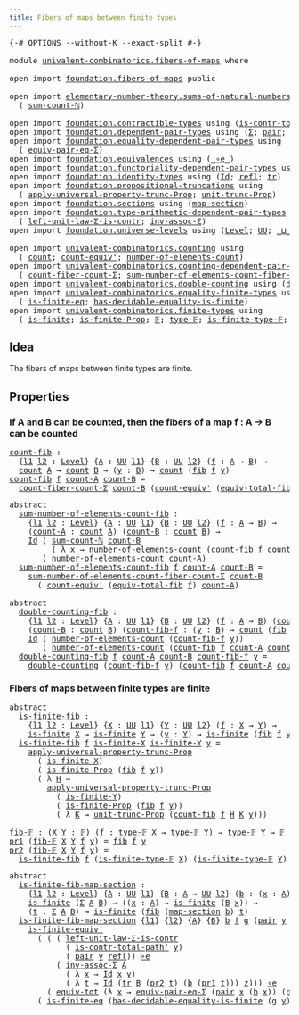 ```yaml
---
title: Fibers of maps between finite types
---
```


<pre class="Agda"><a id="61" class="Symbol">{-#</a> <a id="65" class="Keyword">OPTIONS</a> <a id="73" class="Pragma">--without-K</a> <a id="85" class="Pragma">--exact-split</a> <a id="99" class="Symbol">#-}</a>

<a id="104" class="Keyword">module</a> <a id="111" href="univalent-combinatorics.fibers-of-maps.html" class="Module">univalent-combinatorics.fibers-of-maps</a> <a id="150" class="Keyword">where</a>

<a id="157" class="Keyword">open</a> <a id="162" class="Keyword">import</a> <a id="169" href="foundation.fibers-of-maps.html" class="Module">foundation.fibers-of-maps</a> <a id="195" class="Keyword">public</a>

<a id="203" class="Keyword">open</a> <a id="208" class="Keyword">import</a> <a id="215" href="elementary-number-theory.sums-of-natural-numbers.html" class="Module">elementary-number-theory.sums-of-natural-numbers</a> <a id="264" class="Keyword">using</a>
  <a id="272" class="Symbol">(</a> <a id="274" href="elementary-number-theory.sums-of-natural-numbers.html#1661" class="Function">sum-count-ℕ</a><a id="285" class="Symbol">)</a>

<a id="288" class="Keyword">open</a> <a id="293" class="Keyword">import</a> <a id="300" href="foundation.contractible-types.html" class="Module">foundation.contractible-types</a> <a id="330" class="Keyword">using</a> <a id="336" class="Symbol">(</a><a id="337" href="foundation-core.contractible-types.html#2264" class="Function">is-contr-total-path&#39;</a><a id="357" class="Symbol">)</a>
<a id="359" class="Keyword">open</a> <a id="364" class="Keyword">import</a> <a id="371" href="foundation.dependent-pair-types.html" class="Module">foundation.dependent-pair-types</a> <a id="403" class="Keyword">using</a> <a id="409" class="Symbol">(</a><a id="410" href="foundation-core.dependent-pair-types.html#515" class="Record">Σ</a><a id="411" class="Symbol">;</a> <a id="413" href="foundation-core.dependent-pair-types.html#588" class="InductiveConstructor">pair</a><a id="417" class="Symbol">;</a> <a id="419" href="foundation-core.dependent-pair-types.html#605" class="Field">pr1</a><a id="422" class="Symbol">;</a> <a id="424" href="foundation-core.dependent-pair-types.html#617" class="Field">pr2</a><a id="427" class="Symbol">)</a>
<a id="429" class="Keyword">open</a> <a id="434" class="Keyword">import</a> <a id="441" href="foundation.equality-dependent-pair-types.html" class="Module">foundation.equality-dependent-pair-types</a> <a id="482" class="Keyword">using</a>
  <a id="490" class="Symbol">(</a> <a id="492" href="foundation.equality-dependent-pair-types.html#2604" class="Function">equiv-pair-eq-Σ</a><a id="507" class="Symbol">)</a>
<a id="509" class="Keyword">open</a> <a id="514" class="Keyword">import</a> <a id="521" href="foundation.equivalences.html" class="Module">foundation.equivalences</a> <a id="545" class="Keyword">using</a> <a id="551" class="Symbol">(</a><a id="552" href="foundation-core.equivalences.html#7869" class="Function Operator">_∘e_</a><a id="556" class="Symbol">)</a>
<a id="558" class="Keyword">open</a> <a id="563" class="Keyword">import</a> <a id="570" href="foundation.functoriality-dependent-pair-types.html" class="Module">foundation.functoriality-dependent-pair-types</a> <a id="616" class="Keyword">using</a> <a id="622" class="Symbol">(</a><a id="623" href="foundation-core.functoriality-dependent-pair-types.html#6817" class="Function">equiv-tot</a><a id="632" class="Symbol">)</a>
<a id="634" class="Keyword">open</a> <a id="639" class="Keyword">import</a> <a id="646" href="foundation.identity-types.html" class="Module">foundation.identity-types</a> <a id="672" class="Keyword">using</a> <a id="678" class="Symbol">(</a><a id="679" href="foundation-core.identity-types.html#1767" class="Datatype">Id</a><a id="681" class="Symbol">;</a> <a id="683" href="foundation-core.identity-types.html#1820" class="InductiveConstructor">refl</a><a id="687" class="Symbol">;</a> <a id="689" href="foundation-core.identity-types.html#5702" class="Function">tr</a><a id="691" class="Symbol">)</a>
<a id="693" class="Keyword">open</a> <a id="698" class="Keyword">import</a> <a id="705" href="foundation.propositional-truncations.html" class="Module">foundation.propositional-truncations</a> <a id="742" class="Keyword">using</a>
  <a id="750" class="Symbol">(</a> <a id="752" href="foundation.propositional-truncations.html#5769" class="Function">apply-universal-property-trunc-Prop</a><a id="787" class="Symbol">;</a> <a id="789" href="foundation.propositional-truncations.html#2290" class="Function">unit-trunc-Prop</a><a id="804" class="Symbol">)</a>
<a id="806" class="Keyword">open</a> <a id="811" class="Keyword">import</a> <a id="818" href="foundation.sections.html" class="Module">foundation.sections</a> <a id="838" class="Keyword">using</a> <a id="844" class="Symbol">(</a><a id="845" href="foundation.sections.html#1761" class="Function">map-section</a><a id="856" class="Symbol">)</a>
<a id="858" class="Keyword">open</a> <a id="863" class="Keyword">import</a> <a id="870" href="foundation.type-arithmetic-dependent-pair-types.html" class="Module">foundation.type-arithmetic-dependent-pair-types</a> <a id="918" class="Keyword">using</a>
  <a id="926" class="Symbol">(</a> <a id="928" href="foundation-core.type-arithmetic-dependent-pair-types.html#3090" class="Function">left-unit-law-Σ-is-contr</a><a id="952" class="Symbol">;</a> <a id="954" href="foundation-core.type-arithmetic-dependent-pair-types.html#5808" class="Function">inv-assoc-Σ</a><a id="965" class="Symbol">)</a>
<a id="967" class="Keyword">open</a> <a id="972" class="Keyword">import</a> <a id="979" href="foundation.universe-levels.html" class="Module">foundation.universe-levels</a> <a id="1006" class="Keyword">using</a> <a id="1012" class="Symbol">(</a><a id="1013" href="Agda.Primitive.html#597" class="Postulate">Level</a><a id="1018" class="Symbol">;</a> <a id="1020" href="foundation-core.universe-levels.html#235" class="Primitive">UU</a><a id="1022" class="Symbol">;</a> <a id="1024" href="Agda.Primitive.html#810" class="Primitive Operator">_⊔_</a><a id="1027" class="Symbol">)</a>

<a id="1030" class="Keyword">open</a> <a id="1035" class="Keyword">import</a> <a id="1042" href="univalent-combinatorics.counting.html" class="Module">univalent-combinatorics.counting</a> <a id="1075" class="Keyword">using</a>
  <a id="1083" class="Symbol">(</a> <a id="1085" href="univalent-combinatorics.counting.html#1901" class="Function">count</a><a id="1090" class="Symbol">;</a> <a id="1092" href="univalent-combinatorics.counting.html#3709" class="Function">count-equiv&#39;</a><a id="1104" class="Symbol">;</a> <a id="1106" href="univalent-combinatorics.counting.html#2029" class="Function">number-of-elements-count</a><a id="1130" class="Symbol">)</a>
<a id="1132" class="Keyword">open</a> <a id="1137" class="Keyword">import</a> <a id="1144" href="univalent-combinatorics.counting-dependent-pair-types.html" class="Module">univalent-combinatorics.counting-dependent-pair-types</a> <a id="1198" class="Keyword">using</a>
  <a id="1206" class="Symbol">(</a> <a id="1208" href="univalent-combinatorics.counting-dependent-pair-types.html#5328" class="Function">count-fiber-count-Σ</a><a id="1227" class="Symbol">;</a> <a id="1229" href="univalent-combinatorics.counting-dependent-pair-types.html#9018" class="Function">sum-number-of-elements-count-fiber-count-Σ</a><a id="1271" class="Symbol">)</a>
<a id="1273" class="Keyword">open</a> <a id="1278" class="Keyword">import</a> <a id="1285" href="univalent-combinatorics.double-counting.html" class="Module">univalent-combinatorics.double-counting</a> <a id="1325" class="Keyword">using</a> <a id="1331" class="Symbol">(</a><a id="1332" href="univalent-combinatorics.double-counting.html#1110" class="Function">double-counting</a><a id="1347" class="Symbol">)</a>
<a id="1349" class="Keyword">open</a> <a id="1354" class="Keyword">import</a> <a id="1361" href="univalent-combinatorics.equality-finite-types.html" class="Module">univalent-combinatorics.equality-finite-types</a> <a id="1407" class="Keyword">using</a>
  <a id="1415" class="Symbol">(</a> <a id="1417" href="univalent-combinatorics.equality-finite-types.html#2625" class="Function">is-finite-eq</a><a id="1429" class="Symbol">;</a> <a id="1431" href="univalent-combinatorics.equality-finite-types.html#1723" class="Function">has-decidable-equality-is-finite</a><a id="1463" class="Symbol">)</a>
<a id="1465" class="Keyword">open</a> <a id="1470" class="Keyword">import</a> <a id="1477" href="univalent-combinatorics.finite-types.html" class="Module">univalent-combinatorics.finite-types</a> <a id="1514" class="Keyword">using</a>
  <a id="1522" class="Symbol">(</a> <a id="1524" href="univalent-combinatorics.finite-types.html#4134" class="Function">is-finite</a><a id="1533" class="Symbol">;</a> <a id="1535" href="univalent-combinatorics.finite-types.html#4043" class="Function">is-finite-Prop</a><a id="1549" class="Symbol">;</a> <a id="1551" href="univalent-combinatorics.finite-types.html#4873" class="Function">𝔽</a><a id="1552" class="Symbol">;</a> <a id="1554" href="univalent-combinatorics.finite-types.html#4912" class="Function">type-𝔽</a><a id="1560" class="Symbol">;</a> <a id="1562" href="univalent-combinatorics.finite-types.html#4957" class="Function">is-finite-type-𝔽</a><a id="1578" class="Symbol">;</a> <a id="1580" href="univalent-combinatorics.finite-types.html#7291" class="Function">is-finite-equiv&#39;</a><a id="1596" class="Symbol">)</a>
</pre>
## Idea

The fibers of maps between finite types are finite.

## Properties

### If A and B can be counted, then the fibers of a map f : A → B can be counted

<pre class="Agda"><a id="count-fib"></a><a id="1770" href="univalent-combinatorics.fibers-of-maps.html#1770" class="Function">count-fib</a> <a id="1780" class="Symbol">:</a>
  <a id="1784" class="Symbol">{</a><a id="1785" href="univalent-combinatorics.fibers-of-maps.html#1785" class="Bound">l1</a> <a id="1788" href="univalent-combinatorics.fibers-of-maps.html#1788" class="Bound">l2</a> <a id="1791" class="Symbol">:</a> <a id="1793" href="Agda.Primitive.html#597" class="Postulate">Level</a><a id="1798" class="Symbol">}</a> <a id="1800" class="Symbol">{</a><a id="1801" href="univalent-combinatorics.fibers-of-maps.html#1801" class="Bound">A</a> <a id="1803" class="Symbol">:</a> <a id="1805" href="foundation-core.universe-levels.html#235" class="Primitive">UU</a> <a id="1808" href="univalent-combinatorics.fibers-of-maps.html#1785" class="Bound">l1</a><a id="1810" class="Symbol">}</a> <a id="1812" class="Symbol">{</a><a id="1813" href="univalent-combinatorics.fibers-of-maps.html#1813" class="Bound">B</a> <a id="1815" class="Symbol">:</a> <a id="1817" href="foundation-core.universe-levels.html#235" class="Primitive">UU</a> <a id="1820" href="univalent-combinatorics.fibers-of-maps.html#1788" class="Bound">l2</a><a id="1822" class="Symbol">}</a> <a id="1824" class="Symbol">(</a><a id="1825" href="univalent-combinatorics.fibers-of-maps.html#1825" class="Bound">f</a> <a id="1827" class="Symbol">:</a> <a id="1829" href="univalent-combinatorics.fibers-of-maps.html#1801" class="Bound">A</a> <a id="1831" class="Symbol">→</a> <a id="1833" href="univalent-combinatorics.fibers-of-maps.html#1813" class="Bound">B</a><a id="1834" class="Symbol">)</a> <a id="1836" class="Symbol">→</a>
  <a id="1840" href="univalent-combinatorics.counting.html#1901" class="Function">count</a> <a id="1846" href="univalent-combinatorics.fibers-of-maps.html#1801" class="Bound">A</a> <a id="1848" class="Symbol">→</a> <a id="1850" href="univalent-combinatorics.counting.html#1901" class="Function">count</a> <a id="1856" href="univalent-combinatorics.fibers-of-maps.html#1813" class="Bound">B</a> <a id="1858" class="Symbol">→</a> <a id="1860" class="Symbol">(</a><a id="1861" href="univalent-combinatorics.fibers-of-maps.html#1861" class="Bound">y</a> <a id="1863" class="Symbol">:</a> <a id="1865" href="univalent-combinatorics.fibers-of-maps.html#1813" class="Bound">B</a><a id="1866" class="Symbol">)</a> <a id="1868" class="Symbol">→</a> <a id="1870" href="univalent-combinatorics.counting.html#1901" class="Function">count</a> <a id="1876" class="Symbol">(</a><a id="1877" href="foundation-core.fibers-of-maps.html#942" class="Function">fib</a> <a id="1881" href="univalent-combinatorics.fibers-of-maps.html#1825" class="Bound">f</a> <a id="1883" href="univalent-combinatorics.fibers-of-maps.html#1861" class="Bound">y</a><a id="1884" class="Symbol">)</a>
<a id="1886" href="univalent-combinatorics.fibers-of-maps.html#1770" class="Function">count-fib</a> <a id="1896" href="univalent-combinatorics.fibers-of-maps.html#1896" class="Bound">f</a> <a id="1898" href="univalent-combinatorics.fibers-of-maps.html#1898" class="Bound">count-A</a> <a id="1906" href="univalent-combinatorics.fibers-of-maps.html#1906" class="Bound">count-B</a> <a id="1914" class="Symbol">=</a>
  <a id="1918" href="univalent-combinatorics.counting-dependent-pair-types.html#5328" class="Function">count-fiber-count-Σ</a> <a id="1938" href="univalent-combinatorics.fibers-of-maps.html#1906" class="Bound">count-B</a> <a id="1946" class="Symbol">(</a><a id="1947" href="univalent-combinatorics.counting.html#3709" class="Function">count-equiv&#39;</a> <a id="1960" class="Symbol">(</a><a id="1961" href="foundation-core.fibers-of-maps.html#5254" class="Function">equiv-total-fib</a> <a id="1977" href="univalent-combinatorics.fibers-of-maps.html#1896" class="Bound">f</a><a id="1978" class="Symbol">)</a> <a id="1980" href="univalent-combinatorics.fibers-of-maps.html#1898" class="Bound">count-A</a><a id="1987" class="Symbol">)</a>
</pre>
<pre class="Agda"><a id="2002" class="Keyword">abstract</a>
  <a id="sum-number-of-elements-count-fib"></a><a id="2013" href="univalent-combinatorics.fibers-of-maps.html#2013" class="Function">sum-number-of-elements-count-fib</a> <a id="2046" class="Symbol">:</a>
    <a id="2052" class="Symbol">{</a><a id="2053" href="univalent-combinatorics.fibers-of-maps.html#2053" class="Bound">l1</a> <a id="2056" href="univalent-combinatorics.fibers-of-maps.html#2056" class="Bound">l2</a> <a id="2059" class="Symbol">:</a> <a id="2061" href="Agda.Primitive.html#597" class="Postulate">Level</a><a id="2066" class="Symbol">}</a> <a id="2068" class="Symbol">{</a><a id="2069" href="univalent-combinatorics.fibers-of-maps.html#2069" class="Bound">A</a> <a id="2071" class="Symbol">:</a> <a id="2073" href="foundation-core.universe-levels.html#235" class="Primitive">UU</a> <a id="2076" href="univalent-combinatorics.fibers-of-maps.html#2053" class="Bound">l1</a><a id="2078" class="Symbol">}</a> <a id="2080" class="Symbol">{</a><a id="2081" href="univalent-combinatorics.fibers-of-maps.html#2081" class="Bound">B</a> <a id="2083" class="Symbol">:</a> <a id="2085" href="foundation-core.universe-levels.html#235" class="Primitive">UU</a> <a id="2088" href="univalent-combinatorics.fibers-of-maps.html#2056" class="Bound">l2</a><a id="2090" class="Symbol">}</a> <a id="2092" class="Symbol">(</a><a id="2093" href="univalent-combinatorics.fibers-of-maps.html#2093" class="Bound">f</a> <a id="2095" class="Symbol">:</a> <a id="2097" href="univalent-combinatorics.fibers-of-maps.html#2069" class="Bound">A</a> <a id="2099" class="Symbol">→</a> <a id="2101" href="univalent-combinatorics.fibers-of-maps.html#2081" class="Bound">B</a><a id="2102" class="Symbol">)</a> <a id="2104" class="Symbol">→</a>
    <a id="2110" class="Symbol">(</a><a id="2111" href="univalent-combinatorics.fibers-of-maps.html#2111" class="Bound">count-A</a> <a id="2119" class="Symbol">:</a> <a id="2121" href="univalent-combinatorics.counting.html#1901" class="Function">count</a> <a id="2127" href="univalent-combinatorics.fibers-of-maps.html#2069" class="Bound">A</a><a id="2128" class="Symbol">)</a> <a id="2130" class="Symbol">(</a><a id="2131" href="univalent-combinatorics.fibers-of-maps.html#2131" class="Bound">count-B</a> <a id="2139" class="Symbol">:</a> <a id="2141" href="univalent-combinatorics.counting.html#1901" class="Function">count</a> <a id="2147" href="univalent-combinatorics.fibers-of-maps.html#2081" class="Bound">B</a><a id="2148" class="Symbol">)</a> <a id="2150" class="Symbol">→</a>
    <a id="2156" href="foundation-core.identity-types.html#1767" class="Datatype">Id</a> <a id="2159" class="Symbol">(</a> <a id="2161" href="elementary-number-theory.sums-of-natural-numbers.html#1661" class="Function">sum-count-ℕ</a> <a id="2173" href="univalent-combinatorics.fibers-of-maps.html#2131" class="Bound">count-B</a>
         <a id="2190" class="Symbol">(</a> <a id="2192" class="Symbol">λ</a> <a id="2194" href="univalent-combinatorics.fibers-of-maps.html#2194" class="Bound">x</a> <a id="2196" class="Symbol">→</a> <a id="2198" href="univalent-combinatorics.counting.html#2029" class="Function">number-of-elements-count</a> <a id="2223" class="Symbol">(</a><a id="2224" href="univalent-combinatorics.fibers-of-maps.html#1770" class="Function">count-fib</a> <a id="2234" href="univalent-combinatorics.fibers-of-maps.html#2093" class="Bound">f</a> <a id="2236" href="univalent-combinatorics.fibers-of-maps.html#2111" class="Bound">count-A</a> <a id="2244" href="univalent-combinatorics.fibers-of-maps.html#2131" class="Bound">count-B</a> <a id="2252" href="univalent-combinatorics.fibers-of-maps.html#2194" class="Bound">x</a><a id="2253" class="Symbol">)))</a>
       <a id="2264" class="Symbol">(</a> <a id="2266" href="univalent-combinatorics.counting.html#2029" class="Function">number-of-elements-count</a> <a id="2291" href="univalent-combinatorics.fibers-of-maps.html#2111" class="Bound">count-A</a><a id="2298" class="Symbol">)</a>
  <a id="2302" href="univalent-combinatorics.fibers-of-maps.html#2013" class="Function">sum-number-of-elements-count-fib</a> <a id="2335" href="univalent-combinatorics.fibers-of-maps.html#2335" class="Bound">f</a> <a id="2337" href="univalent-combinatorics.fibers-of-maps.html#2337" class="Bound">count-A</a> <a id="2345" href="univalent-combinatorics.fibers-of-maps.html#2345" class="Bound">count-B</a> <a id="2353" class="Symbol">=</a>
    <a id="2359" href="univalent-combinatorics.counting-dependent-pair-types.html#9018" class="Function">sum-number-of-elements-count-fiber-count-Σ</a> <a id="2402" href="univalent-combinatorics.fibers-of-maps.html#2345" class="Bound">count-B</a>
      <a id="2416" class="Symbol">(</a> <a id="2418" href="univalent-combinatorics.counting.html#3709" class="Function">count-equiv&#39;</a> <a id="2431" class="Symbol">(</a><a id="2432" href="foundation-core.fibers-of-maps.html#5254" class="Function">equiv-total-fib</a> <a id="2448" href="univalent-combinatorics.fibers-of-maps.html#2335" class="Bound">f</a><a id="2449" class="Symbol">)</a> <a id="2451" href="univalent-combinatorics.fibers-of-maps.html#2337" class="Bound">count-A</a><a id="2458" class="Symbol">)</a>

<a id="2461" class="Keyword">abstract</a>
  <a id="double-counting-fib"></a><a id="2472" href="univalent-combinatorics.fibers-of-maps.html#2472" class="Function">double-counting-fib</a> <a id="2492" class="Symbol">:</a>
    <a id="2498" class="Symbol">{</a><a id="2499" href="univalent-combinatorics.fibers-of-maps.html#2499" class="Bound">l1</a> <a id="2502" href="univalent-combinatorics.fibers-of-maps.html#2502" class="Bound">l2</a> <a id="2505" class="Symbol">:</a> <a id="2507" href="Agda.Primitive.html#597" class="Postulate">Level</a><a id="2512" class="Symbol">}</a> <a id="2514" class="Symbol">{</a><a id="2515" href="univalent-combinatorics.fibers-of-maps.html#2515" class="Bound">A</a> <a id="2517" class="Symbol">:</a> <a id="2519" href="foundation-core.universe-levels.html#235" class="Primitive">UU</a> <a id="2522" href="univalent-combinatorics.fibers-of-maps.html#2499" class="Bound">l1</a><a id="2524" class="Symbol">}</a> <a id="2526" class="Symbol">{</a><a id="2527" href="univalent-combinatorics.fibers-of-maps.html#2527" class="Bound">B</a> <a id="2529" class="Symbol">:</a> <a id="2531" href="foundation-core.universe-levels.html#235" class="Primitive">UU</a> <a id="2534" href="univalent-combinatorics.fibers-of-maps.html#2502" class="Bound">l2</a><a id="2536" class="Symbol">}</a> <a id="2538" class="Symbol">(</a><a id="2539" href="univalent-combinatorics.fibers-of-maps.html#2539" class="Bound">f</a> <a id="2541" class="Symbol">:</a> <a id="2543" href="univalent-combinatorics.fibers-of-maps.html#2515" class="Bound">A</a> <a id="2545" class="Symbol">→</a> <a id="2547" href="univalent-combinatorics.fibers-of-maps.html#2527" class="Bound">B</a><a id="2548" class="Symbol">)</a> <a id="2550" class="Symbol">(</a><a id="2551" href="univalent-combinatorics.fibers-of-maps.html#2551" class="Bound">count-A</a> <a id="2559" class="Symbol">:</a> <a id="2561" href="univalent-combinatorics.counting.html#1901" class="Function">count</a> <a id="2567" href="univalent-combinatorics.fibers-of-maps.html#2515" class="Bound">A</a><a id="2568" class="Symbol">)</a> <a id="2570" class="Symbol">→</a>
    <a id="2576" class="Symbol">(</a><a id="2577" href="univalent-combinatorics.fibers-of-maps.html#2577" class="Bound">count-B</a> <a id="2585" class="Symbol">:</a> <a id="2587" href="univalent-combinatorics.counting.html#1901" class="Function">count</a> <a id="2593" href="univalent-combinatorics.fibers-of-maps.html#2527" class="Bound">B</a><a id="2594" class="Symbol">)</a> <a id="2596" class="Symbol">(</a><a id="2597" href="univalent-combinatorics.fibers-of-maps.html#2597" class="Bound">count-fib-f</a> <a id="2609" class="Symbol">:</a> <a id="2611" class="Symbol">(</a><a id="2612" href="univalent-combinatorics.fibers-of-maps.html#2612" class="Bound">y</a> <a id="2614" class="Symbol">:</a> <a id="2616" href="univalent-combinatorics.fibers-of-maps.html#2527" class="Bound">B</a><a id="2617" class="Symbol">)</a> <a id="2619" class="Symbol">→</a> <a id="2621" href="univalent-combinatorics.counting.html#1901" class="Function">count</a> <a id="2627" class="Symbol">(</a><a id="2628" href="foundation-core.fibers-of-maps.html#942" class="Function">fib</a> <a id="2632" href="univalent-combinatorics.fibers-of-maps.html#2539" class="Bound">f</a> <a id="2634" href="univalent-combinatorics.fibers-of-maps.html#2612" class="Bound">y</a><a id="2635" class="Symbol">))</a> <a id="2638" class="Symbol">(</a><a id="2639" href="univalent-combinatorics.fibers-of-maps.html#2639" class="Bound">y</a> <a id="2641" class="Symbol">:</a> <a id="2643" href="univalent-combinatorics.fibers-of-maps.html#2527" class="Bound">B</a><a id="2644" class="Symbol">)</a> <a id="2646" class="Symbol">→</a>
    <a id="2652" href="foundation-core.identity-types.html#1767" class="Datatype">Id</a> <a id="2655" class="Symbol">(</a> <a id="2657" href="univalent-combinatorics.counting.html#2029" class="Function">number-of-elements-count</a> <a id="2682" class="Symbol">(</a><a id="2683" href="univalent-combinatorics.fibers-of-maps.html#2597" class="Bound">count-fib-f</a> <a id="2695" href="univalent-combinatorics.fibers-of-maps.html#2639" class="Bound">y</a><a id="2696" class="Symbol">))</a>
       <a id="2706" class="Symbol">(</a> <a id="2708" href="univalent-combinatorics.counting.html#2029" class="Function">number-of-elements-count</a> <a id="2733" class="Symbol">(</a><a id="2734" href="univalent-combinatorics.fibers-of-maps.html#1770" class="Function">count-fib</a> <a id="2744" href="univalent-combinatorics.fibers-of-maps.html#2539" class="Bound">f</a> <a id="2746" href="univalent-combinatorics.fibers-of-maps.html#2551" class="Bound">count-A</a> <a id="2754" href="univalent-combinatorics.fibers-of-maps.html#2577" class="Bound">count-B</a> <a id="2762" href="univalent-combinatorics.fibers-of-maps.html#2639" class="Bound">y</a><a id="2763" class="Symbol">))</a>
  <a id="2768" href="univalent-combinatorics.fibers-of-maps.html#2472" class="Function">double-counting-fib</a> <a id="2788" href="univalent-combinatorics.fibers-of-maps.html#2788" class="Bound">f</a> <a id="2790" href="univalent-combinatorics.fibers-of-maps.html#2790" class="Bound">count-A</a> <a id="2798" href="univalent-combinatorics.fibers-of-maps.html#2798" class="Bound">count-B</a> <a id="2806" href="univalent-combinatorics.fibers-of-maps.html#2806" class="Bound">count-fib-f</a> <a id="2818" href="univalent-combinatorics.fibers-of-maps.html#2818" class="Bound">y</a> <a id="2820" class="Symbol">=</a>
    <a id="2826" href="univalent-combinatorics.double-counting.html#1110" class="Function">double-counting</a> <a id="2842" class="Symbol">(</a><a id="2843" href="univalent-combinatorics.fibers-of-maps.html#2806" class="Bound">count-fib-f</a> <a id="2855" href="univalent-combinatorics.fibers-of-maps.html#2818" class="Bound">y</a><a id="2856" class="Symbol">)</a> <a id="2858" class="Symbol">(</a><a id="2859" href="univalent-combinatorics.fibers-of-maps.html#1770" class="Function">count-fib</a> <a id="2869" href="univalent-combinatorics.fibers-of-maps.html#2788" class="Bound">f</a> <a id="2871" href="univalent-combinatorics.fibers-of-maps.html#2790" class="Bound">count-A</a> <a id="2879" href="univalent-combinatorics.fibers-of-maps.html#2798" class="Bound">count-B</a> <a id="2887" href="univalent-combinatorics.fibers-of-maps.html#2818" class="Bound">y</a><a id="2888" class="Symbol">)</a>
</pre>
### Fibers of maps between finite types are finite

<pre class="Agda"><a id="2955" class="Keyword">abstract</a>
  <a id="is-finite-fib"></a><a id="2966" href="univalent-combinatorics.fibers-of-maps.html#2966" class="Function">is-finite-fib</a> <a id="2980" class="Symbol">:</a>
    <a id="2986" class="Symbol">{</a><a id="2987" href="univalent-combinatorics.fibers-of-maps.html#2987" class="Bound">l1</a> <a id="2990" href="univalent-combinatorics.fibers-of-maps.html#2990" class="Bound">l2</a> <a id="2993" class="Symbol">:</a> <a id="2995" href="Agda.Primitive.html#597" class="Postulate">Level</a><a id="3000" class="Symbol">}</a> <a id="3002" class="Symbol">{</a><a id="3003" href="univalent-combinatorics.fibers-of-maps.html#3003" class="Bound">X</a> <a id="3005" class="Symbol">:</a> <a id="3007" href="foundation-core.universe-levels.html#235" class="Primitive">UU</a> <a id="3010" href="univalent-combinatorics.fibers-of-maps.html#2987" class="Bound">l1</a><a id="3012" class="Symbol">}</a> <a id="3014" class="Symbol">{</a><a id="3015" href="univalent-combinatorics.fibers-of-maps.html#3015" class="Bound">Y</a> <a id="3017" class="Symbol">:</a> <a id="3019" href="foundation-core.universe-levels.html#235" class="Primitive">UU</a> <a id="3022" href="univalent-combinatorics.fibers-of-maps.html#2990" class="Bound">l2</a><a id="3024" class="Symbol">}</a> <a id="3026" class="Symbol">(</a><a id="3027" href="univalent-combinatorics.fibers-of-maps.html#3027" class="Bound">f</a> <a id="3029" class="Symbol">:</a> <a id="3031" href="univalent-combinatorics.fibers-of-maps.html#3003" class="Bound">X</a> <a id="3033" class="Symbol">→</a> <a id="3035" href="univalent-combinatorics.fibers-of-maps.html#3015" class="Bound">Y</a><a id="3036" class="Symbol">)</a> <a id="3038" class="Symbol">→</a>
    <a id="3044" href="univalent-combinatorics.finite-types.html#4134" class="Function">is-finite</a> <a id="3054" href="univalent-combinatorics.fibers-of-maps.html#3003" class="Bound">X</a> <a id="3056" class="Symbol">→</a> <a id="3058" href="univalent-combinatorics.finite-types.html#4134" class="Function">is-finite</a> <a id="3068" href="univalent-combinatorics.fibers-of-maps.html#3015" class="Bound">Y</a> <a id="3070" class="Symbol">→</a> <a id="3072" class="Symbol">(</a><a id="3073" href="univalent-combinatorics.fibers-of-maps.html#3073" class="Bound">y</a> <a id="3075" class="Symbol">:</a> <a id="3077" href="univalent-combinatorics.fibers-of-maps.html#3015" class="Bound">Y</a><a id="3078" class="Symbol">)</a> <a id="3080" class="Symbol">→</a> <a id="3082" href="univalent-combinatorics.finite-types.html#4134" class="Function">is-finite</a> <a id="3092" class="Symbol">(</a><a id="3093" href="foundation-core.fibers-of-maps.html#942" class="Function">fib</a> <a id="3097" href="univalent-combinatorics.fibers-of-maps.html#3027" class="Bound">f</a> <a id="3099" href="univalent-combinatorics.fibers-of-maps.html#3073" class="Bound">y</a><a id="3100" class="Symbol">)</a>
  <a id="3104" href="univalent-combinatorics.fibers-of-maps.html#2966" class="Function">is-finite-fib</a> <a id="3118" href="univalent-combinatorics.fibers-of-maps.html#3118" class="Bound">f</a> <a id="3120" href="univalent-combinatorics.fibers-of-maps.html#3120" class="Bound">is-finite-X</a> <a id="3132" href="univalent-combinatorics.fibers-of-maps.html#3132" class="Bound">is-finite-Y</a> <a id="3144" href="univalent-combinatorics.fibers-of-maps.html#3144" class="Bound">y</a> <a id="3146" class="Symbol">=</a>
    <a id="3152" href="foundation.propositional-truncations.html#5769" class="Function">apply-universal-property-trunc-Prop</a>
      <a id="3194" class="Symbol">(</a> <a id="3196" href="univalent-combinatorics.fibers-of-maps.html#3120" class="Bound">is-finite-X</a><a id="3207" class="Symbol">)</a>
      <a id="3215" class="Symbol">(</a> <a id="3217" href="univalent-combinatorics.finite-types.html#4043" class="Function">is-finite-Prop</a> <a id="3232" class="Symbol">(</a><a id="3233" href="foundation-core.fibers-of-maps.html#942" class="Function">fib</a> <a id="3237" href="univalent-combinatorics.fibers-of-maps.html#3118" class="Bound">f</a> <a id="3239" href="univalent-combinatorics.fibers-of-maps.html#3144" class="Bound">y</a><a id="3240" class="Symbol">))</a>
      <a id="3249" class="Symbol">(</a> <a id="3251" class="Symbol">λ</a> <a id="3253" href="univalent-combinatorics.fibers-of-maps.html#3253" class="Bound">H</a> <a id="3255" class="Symbol">→</a>
        <a id="3265" href="foundation.propositional-truncations.html#5769" class="Function">apply-universal-property-trunc-Prop</a>
          <a id="3311" class="Symbol">(</a> <a id="3313" href="univalent-combinatorics.fibers-of-maps.html#3132" class="Bound">is-finite-Y</a><a id="3324" class="Symbol">)</a>
          <a id="3336" class="Symbol">(</a> <a id="3338" href="univalent-combinatorics.finite-types.html#4043" class="Function">is-finite-Prop</a> <a id="3353" class="Symbol">(</a><a id="3354" href="foundation-core.fibers-of-maps.html#942" class="Function">fib</a> <a id="3358" href="univalent-combinatorics.fibers-of-maps.html#3118" class="Bound">f</a> <a id="3360" href="univalent-combinatorics.fibers-of-maps.html#3144" class="Bound">y</a><a id="3361" class="Symbol">))</a>
          <a id="3374" class="Symbol">(</a> <a id="3376" class="Symbol">λ</a> <a id="3378" href="univalent-combinatorics.fibers-of-maps.html#3378" class="Bound">K</a> <a id="3380" class="Symbol">→</a> <a id="3382" href="foundation.propositional-truncations.html#2290" class="Function">unit-trunc-Prop</a> <a id="3398" class="Symbol">(</a><a id="3399" href="univalent-combinatorics.fibers-of-maps.html#1770" class="Function">count-fib</a> <a id="3409" href="univalent-combinatorics.fibers-of-maps.html#3118" class="Bound">f</a> <a id="3411" href="univalent-combinatorics.fibers-of-maps.html#3253" class="Bound">H</a> <a id="3413" href="univalent-combinatorics.fibers-of-maps.html#3378" class="Bound">K</a> <a id="3415" href="univalent-combinatorics.fibers-of-maps.html#3144" class="Bound">y</a><a id="3416" class="Symbol">)))</a>

<a id="fib-𝔽"></a><a id="3421" href="univalent-combinatorics.fibers-of-maps.html#3421" class="Function">fib-𝔽</a> <a id="3427" class="Symbol">:</a> <a id="3429" class="Symbol">(</a><a id="3430" href="univalent-combinatorics.fibers-of-maps.html#3430" class="Bound">X</a> <a id="3432" href="univalent-combinatorics.fibers-of-maps.html#3432" class="Bound">Y</a> <a id="3434" class="Symbol">:</a> <a id="3436" href="univalent-combinatorics.finite-types.html#4873" class="Function">𝔽</a><a id="3437" class="Symbol">)</a> <a id="3439" class="Symbol">(</a><a id="3440" href="univalent-combinatorics.fibers-of-maps.html#3440" class="Bound">f</a> <a id="3442" class="Symbol">:</a> <a id="3444" href="univalent-combinatorics.finite-types.html#4912" class="Function">type-𝔽</a> <a id="3451" href="univalent-combinatorics.fibers-of-maps.html#3430" class="Bound">X</a> <a id="3453" class="Symbol">→</a> <a id="3455" href="univalent-combinatorics.finite-types.html#4912" class="Function">type-𝔽</a> <a id="3462" href="univalent-combinatorics.fibers-of-maps.html#3432" class="Bound">Y</a><a id="3463" class="Symbol">)</a> <a id="3465" class="Symbol">→</a> <a id="3467" href="univalent-combinatorics.finite-types.html#4912" class="Function">type-𝔽</a> <a id="3474" href="univalent-combinatorics.fibers-of-maps.html#3432" class="Bound">Y</a> <a id="3476" class="Symbol">→</a> <a id="3478" href="univalent-combinatorics.finite-types.html#4873" class="Function">𝔽</a>
<a id="3480" href="foundation-core.dependent-pair-types.html#605" class="Field">pr1</a> <a id="3484" class="Symbol">(</a><a id="3485" href="univalent-combinatorics.fibers-of-maps.html#3421" class="Function">fib-𝔽</a> <a id="3491" href="univalent-combinatorics.fibers-of-maps.html#3491" class="Bound">X</a> <a id="3493" href="univalent-combinatorics.fibers-of-maps.html#3493" class="Bound">Y</a> <a id="3495" href="univalent-combinatorics.fibers-of-maps.html#3495" class="Bound">f</a> <a id="3497" href="univalent-combinatorics.fibers-of-maps.html#3497" class="Bound">y</a><a id="3498" class="Symbol">)</a> <a id="3500" class="Symbol">=</a> <a id="3502" href="foundation-core.fibers-of-maps.html#942" class="Function">fib</a> <a id="3506" href="univalent-combinatorics.fibers-of-maps.html#3495" class="Bound">f</a> <a id="3508" href="univalent-combinatorics.fibers-of-maps.html#3497" class="Bound">y</a>
<a id="3510" href="foundation-core.dependent-pair-types.html#617" class="Field">pr2</a> <a id="3514" class="Symbol">(</a><a id="3515" href="univalent-combinatorics.fibers-of-maps.html#3421" class="Function">fib-𝔽</a> <a id="3521" href="univalent-combinatorics.fibers-of-maps.html#3521" class="Bound">X</a> <a id="3523" href="univalent-combinatorics.fibers-of-maps.html#3523" class="Bound">Y</a> <a id="3525" href="univalent-combinatorics.fibers-of-maps.html#3525" class="Bound">f</a> <a id="3527" href="univalent-combinatorics.fibers-of-maps.html#3527" class="Bound">y</a><a id="3528" class="Symbol">)</a> <a id="3530" class="Symbol">=</a>
  <a id="3534" href="univalent-combinatorics.fibers-of-maps.html#2966" class="Function">is-finite-fib</a> <a id="3548" href="univalent-combinatorics.fibers-of-maps.html#3525" class="Bound">f</a> <a id="3550" class="Symbol">(</a><a id="3551" href="univalent-combinatorics.finite-types.html#4957" class="Function">is-finite-type-𝔽</a> <a id="3568" href="univalent-combinatorics.fibers-of-maps.html#3521" class="Bound">X</a><a id="3569" class="Symbol">)</a> <a id="3571" class="Symbol">(</a><a id="3572" href="univalent-combinatorics.finite-types.html#4957" class="Function">is-finite-type-𝔽</a> <a id="3589" href="univalent-combinatorics.fibers-of-maps.html#3523" class="Bound">Y</a><a id="3590" class="Symbol">)</a> <a id="3592" href="univalent-combinatorics.fibers-of-maps.html#3527" class="Bound">y</a>
</pre>
<pre class="Agda"><a id="3607" class="Keyword">abstract</a>
  <a id="is-finite-fib-map-section"></a><a id="3618" href="univalent-combinatorics.fibers-of-maps.html#3618" class="Function">is-finite-fib-map-section</a> <a id="3644" class="Symbol">:</a>
    <a id="3650" class="Symbol">{</a><a id="3651" href="univalent-combinatorics.fibers-of-maps.html#3651" class="Bound">l1</a> <a id="3654" href="univalent-combinatorics.fibers-of-maps.html#3654" class="Bound">l2</a> <a id="3657" class="Symbol">:</a> <a id="3659" href="Agda.Primitive.html#597" class="Postulate">Level</a><a id="3664" class="Symbol">}</a> <a id="3666" class="Symbol">{</a><a id="3667" href="univalent-combinatorics.fibers-of-maps.html#3667" class="Bound">A</a> <a id="3669" class="Symbol">:</a> <a id="3671" href="foundation-core.universe-levels.html#235" class="Primitive">UU</a> <a id="3674" href="univalent-combinatorics.fibers-of-maps.html#3651" class="Bound">l1</a><a id="3676" class="Symbol">}</a> <a id="3678" class="Symbol">{</a><a id="3679" href="univalent-combinatorics.fibers-of-maps.html#3679" class="Bound">B</a> <a id="3681" class="Symbol">:</a> <a id="3683" href="univalent-combinatorics.fibers-of-maps.html#3667" class="Bound">A</a> <a id="3685" class="Symbol">→</a> <a id="3687" href="foundation-core.universe-levels.html#235" class="Primitive">UU</a> <a id="3690" href="univalent-combinatorics.fibers-of-maps.html#3654" class="Bound">l2</a><a id="3692" class="Symbol">}</a> <a id="3694" class="Symbol">(</a><a id="3695" href="univalent-combinatorics.fibers-of-maps.html#3695" class="Bound">b</a> <a id="3697" class="Symbol">:</a> <a id="3699" class="Symbol">(</a><a id="3700" href="univalent-combinatorics.fibers-of-maps.html#3700" class="Bound">x</a> <a id="3702" class="Symbol">:</a> <a id="3704" href="univalent-combinatorics.fibers-of-maps.html#3667" class="Bound">A</a><a id="3705" class="Symbol">)</a> <a id="3707" class="Symbol">→</a> <a id="3709" href="univalent-combinatorics.fibers-of-maps.html#3679" class="Bound">B</a> <a id="3711" href="univalent-combinatorics.fibers-of-maps.html#3700" class="Bound">x</a><a id="3712" class="Symbol">)</a> <a id="3714" class="Symbol">→</a>
    <a id="3720" href="univalent-combinatorics.finite-types.html#4134" class="Function">is-finite</a> <a id="3730" class="Symbol">(</a><a id="3731" href="foundation-core.dependent-pair-types.html#515" class="Record">Σ</a> <a id="3733" href="univalent-combinatorics.fibers-of-maps.html#3667" class="Bound">A</a> <a id="3735" href="univalent-combinatorics.fibers-of-maps.html#3679" class="Bound">B</a><a id="3736" class="Symbol">)</a> <a id="3738" class="Symbol">→</a> <a id="3740" class="Symbol">((</a><a id="3742" href="univalent-combinatorics.fibers-of-maps.html#3742" class="Bound">x</a> <a id="3744" class="Symbol">:</a> <a id="3746" href="univalent-combinatorics.fibers-of-maps.html#3667" class="Bound">A</a><a id="3747" class="Symbol">)</a> <a id="3749" class="Symbol">→</a> <a id="3751" href="univalent-combinatorics.finite-types.html#4134" class="Function">is-finite</a> <a id="3761" class="Symbol">(</a><a id="3762" href="univalent-combinatorics.fibers-of-maps.html#3679" class="Bound">B</a> <a id="3764" href="univalent-combinatorics.fibers-of-maps.html#3742" class="Bound">x</a><a id="3765" class="Symbol">))</a> <a id="3768" class="Symbol">→</a>
    <a id="3774" class="Symbol">(</a><a id="3775" href="univalent-combinatorics.fibers-of-maps.html#3775" class="Bound">t</a> <a id="3777" class="Symbol">:</a> <a id="3779" href="foundation-core.dependent-pair-types.html#515" class="Record">Σ</a> <a id="3781" href="univalent-combinatorics.fibers-of-maps.html#3667" class="Bound">A</a> <a id="3783" href="univalent-combinatorics.fibers-of-maps.html#3679" class="Bound">B</a><a id="3784" class="Symbol">)</a> <a id="3786" class="Symbol">→</a> <a id="3788" href="univalent-combinatorics.finite-types.html#4134" class="Function">is-finite</a> <a id="3798" class="Symbol">(</a><a id="3799" href="foundation-core.fibers-of-maps.html#942" class="Function">fib</a> <a id="3803" class="Symbol">(</a><a id="3804" href="foundation.sections.html#1761" class="Function">map-section</a> <a id="3816" href="univalent-combinatorics.fibers-of-maps.html#3695" class="Bound">b</a><a id="3817" class="Symbol">)</a> <a id="3819" href="univalent-combinatorics.fibers-of-maps.html#3775" class="Bound">t</a><a id="3820" class="Symbol">)</a>
  <a id="3824" href="univalent-combinatorics.fibers-of-maps.html#3618" class="Function">is-finite-fib-map-section</a> <a id="3850" class="Symbol">{</a><a id="3851" href="univalent-combinatorics.fibers-of-maps.html#3851" class="Bound">l1</a><a id="3853" class="Symbol">}</a> <a id="3855" class="Symbol">{</a><a id="3856" href="univalent-combinatorics.fibers-of-maps.html#3856" class="Bound">l2</a><a id="3858" class="Symbol">}</a> <a id="3860" class="Symbol">{</a><a id="3861" href="univalent-combinatorics.fibers-of-maps.html#3861" class="Bound">A</a><a id="3862" class="Symbol">}</a> <a id="3864" class="Symbol">{</a><a id="3865" href="univalent-combinatorics.fibers-of-maps.html#3865" class="Bound">B</a><a id="3866" class="Symbol">}</a> <a id="3868" href="univalent-combinatorics.fibers-of-maps.html#3868" class="Bound">b</a> <a id="3870" href="univalent-combinatorics.fibers-of-maps.html#3870" class="Bound">f</a> <a id="3872" href="univalent-combinatorics.fibers-of-maps.html#3872" class="Bound">g</a> <a id="3874" class="Symbol">(</a><a id="3875" href="foundation-core.dependent-pair-types.html#588" class="InductiveConstructor">pair</a> <a id="3880" href="univalent-combinatorics.fibers-of-maps.html#3880" class="Bound">y</a> <a id="3882" href="univalent-combinatorics.fibers-of-maps.html#3882" class="Bound">z</a><a id="3883" class="Symbol">)</a> <a id="3885" class="Symbol">=</a>
    <a id="3891" href="univalent-combinatorics.finite-types.html#7291" class="Function">is-finite-equiv&#39;</a>
      <a id="3914" class="Symbol">(</a> <a id="3916" class="Symbol">(</a> <a id="3918" class="Symbol">(</a> <a id="3920" href="foundation-core.type-arithmetic-dependent-pair-types.html#3090" class="Function">left-unit-law-Σ-is-contr</a>
            <a id="3957" class="Symbol">(</a> <a id="3959" href="foundation-core.contractible-types.html#2264" class="Function">is-contr-total-path&#39;</a> <a id="3980" href="univalent-combinatorics.fibers-of-maps.html#3880" class="Bound">y</a><a id="3981" class="Symbol">)</a>
            <a id="3995" class="Symbol">(</a> <a id="3997" href="foundation-core.dependent-pair-types.html#588" class="InductiveConstructor">pair</a> <a id="4002" href="univalent-combinatorics.fibers-of-maps.html#3880" class="Bound">y</a> <a id="4004" href="foundation-core.identity-types.html#1820" class="InductiveConstructor">refl</a><a id="4008" class="Symbol">))</a> <a id="4011" href="foundation-core.equivalences.html#7869" class="Function Operator">∘e</a>
          <a id="4024" class="Symbol">(</a> <a id="4026" href="foundation-core.type-arithmetic-dependent-pair-types.html#5808" class="Function">inv-assoc-Σ</a> <a id="4038" href="univalent-combinatorics.fibers-of-maps.html#3861" class="Bound">A</a>
            <a id="4052" class="Symbol">(</a> <a id="4054" class="Symbol">λ</a> <a id="4056" href="univalent-combinatorics.fibers-of-maps.html#4056" class="Bound">x</a> <a id="4058" class="Symbol">→</a> <a id="4060" href="foundation-core.identity-types.html#1767" class="Datatype">Id</a> <a id="4063" href="univalent-combinatorics.fibers-of-maps.html#4056" class="Bound">x</a> <a id="4065" href="univalent-combinatorics.fibers-of-maps.html#3880" class="Bound">y</a><a id="4066" class="Symbol">)</a>
            <a id="4080" class="Symbol">(</a> <a id="4082" class="Symbol">λ</a> <a id="4084" href="univalent-combinatorics.fibers-of-maps.html#4084" class="Bound">t</a> <a id="4086" class="Symbol">→</a> <a id="4088" href="foundation-core.identity-types.html#1767" class="Datatype">Id</a> <a id="4091" class="Symbol">(</a><a id="4092" href="foundation-core.identity-types.html#5702" class="Function">tr</a> <a id="4095" href="univalent-combinatorics.fibers-of-maps.html#3865" class="Bound">B</a> <a id="4097" class="Symbol">(</a><a id="4098" href="foundation-core.dependent-pair-types.html#617" class="Field">pr2</a> <a id="4102" href="univalent-combinatorics.fibers-of-maps.html#4084" class="Bound">t</a><a id="4103" class="Symbol">)</a> <a id="4105" class="Symbol">(</a><a id="4106" href="univalent-combinatorics.fibers-of-maps.html#3868" class="Bound">b</a> <a id="4108" class="Symbol">(</a><a id="4109" href="foundation-core.dependent-pair-types.html#605" class="Field">pr1</a> <a id="4113" href="univalent-combinatorics.fibers-of-maps.html#4084" class="Bound">t</a><a id="4114" class="Symbol">)))</a> <a id="4118" href="univalent-combinatorics.fibers-of-maps.html#3882" class="Bound">z</a><a id="4119" class="Symbol">)))</a> <a id="4123" href="foundation-core.equivalences.html#7869" class="Function Operator">∘e</a>
        <a id="4134" class="Symbol">(</a> <a id="4136" href="foundation-core.functoriality-dependent-pair-types.html#6817" class="Function">equiv-tot</a> <a id="4146" class="Symbol">(λ</a> <a id="4149" href="univalent-combinatorics.fibers-of-maps.html#4149" class="Bound">x</a> <a id="4151" class="Symbol">→</a> <a id="4153" href="foundation.equality-dependent-pair-types.html#2604" class="Function">equiv-pair-eq-Σ</a> <a id="4169" class="Symbol">(</a><a id="4170" href="foundation-core.dependent-pair-types.html#588" class="InductiveConstructor">pair</a> <a id="4175" href="univalent-combinatorics.fibers-of-maps.html#4149" class="Bound">x</a> <a id="4177" class="Symbol">(</a><a id="4178" href="univalent-combinatorics.fibers-of-maps.html#3868" class="Bound">b</a> <a id="4180" href="univalent-combinatorics.fibers-of-maps.html#4149" class="Bound">x</a><a id="4181" class="Symbol">))</a> <a id="4184" class="Symbol">(</a><a id="4185" href="foundation-core.dependent-pair-types.html#588" class="InductiveConstructor">pair</a> <a id="4190" href="univalent-combinatorics.fibers-of-maps.html#3880" class="Bound">y</a> <a id="4192" href="univalent-combinatorics.fibers-of-maps.html#3882" class="Bound">z</a><a id="4193" class="Symbol">))))</a>
      <a id="4204" class="Symbol">(</a> <a id="4206" href="univalent-combinatorics.equality-finite-types.html#2625" class="Function">is-finite-eq</a> <a id="4219" class="Symbol">(</a><a id="4220" href="univalent-combinatorics.equality-finite-types.html#1723" class="Function">has-decidable-equality-is-finite</a> <a id="4253" class="Symbol">(</a><a id="4254" href="univalent-combinatorics.fibers-of-maps.html#3872" class="Bound">g</a> <a id="4256" href="univalent-combinatorics.fibers-of-maps.html#3880" class="Bound">y</a><a id="4257" class="Symbol">)))</a>
</pre>